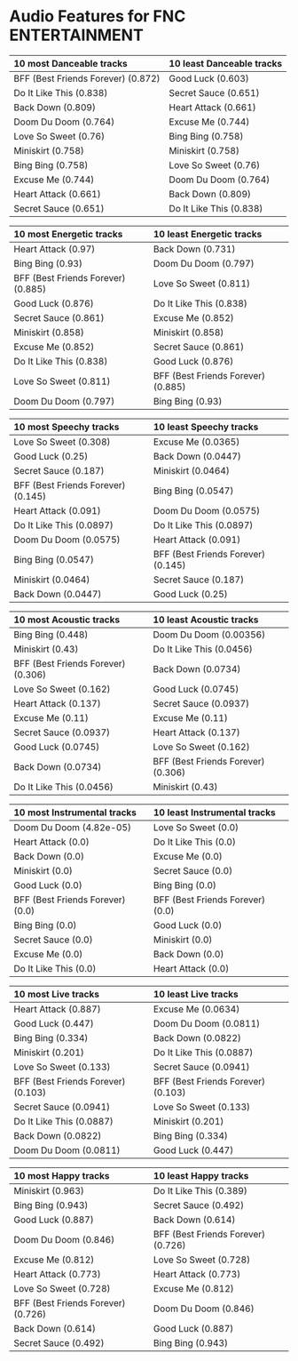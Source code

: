 # Audio Features for FNC ENTERTAINMENT
| 10 most Danceable tracks | 10 least Danceable tracks |
|:---|:---|
| BFF (Best Friends Forever) (0.872) | Good Luck (0.603) |
| Do It Like This (0.838) | Secret Sauce (0.651) |
| Back Down (0.809) | Heart Attack (0.661) |
| Doom Du Doom (0.764) | Excuse Me (0.744) |
| Love So Sweet (0.76) | Bing Bing (0.758) |
| Miniskirt (0.758) | Miniskirt (0.758) |
| Bing Bing (0.758) | Love So Sweet (0.76) |
| Excuse Me (0.744) | Doom Du Doom (0.764) |
| Heart Attack (0.661) | Back Down (0.809) |
| Secret Sauce (0.651) | Do It Like This (0.838) |

| 10 most Energetic tracks | 10 least Energetic tracks |
|:---|:---|
| Heart Attack (0.97) | Back Down (0.731) |
| Bing Bing (0.93) | Doom Du Doom (0.797) |
| BFF (Best Friends Forever) (0.885) | Love So Sweet (0.811) |
| Good Luck (0.876) | Do It Like This (0.838) |
| Secret Sauce (0.861) | Excuse Me (0.852) |
| Miniskirt (0.858) | Miniskirt (0.858) |
| Excuse Me (0.852) | Secret Sauce (0.861) |
| Do It Like This (0.838) | Good Luck (0.876) |
| Love So Sweet (0.811) | BFF (Best Friends Forever) (0.885) |
| Doom Du Doom (0.797) | Bing Bing (0.93) |

| 10 most Speechy tracks | 10 least Speechy tracks |
|:---|:---|
| Love So Sweet (0.308) | Excuse Me (0.0365) |
| Good Luck (0.25) | Back Down (0.0447) |
| Secret Sauce (0.187) | Miniskirt (0.0464) |
| BFF (Best Friends Forever) (0.145) | Bing Bing (0.0547) |
| Heart Attack (0.091) | Doom Du Doom (0.0575) |
| Do It Like This (0.0897) | Do It Like This (0.0897) |
| Doom Du Doom (0.0575) | Heart Attack (0.091) |
| Bing Bing (0.0547) | BFF (Best Friends Forever) (0.145) |
| Miniskirt (0.0464) | Secret Sauce (0.187) |
| Back Down (0.0447) | Good Luck (0.25) |

| 10 most Acoustic tracks | 10 least Acoustic tracks |
|:---|:---|
| Bing Bing (0.448) | Doom Du Doom (0.00356) |
| Miniskirt (0.43) | Do It Like This (0.0456) |
| BFF (Best Friends Forever) (0.306) | Back Down (0.0734) |
| Love So Sweet (0.162) | Good Luck (0.0745) |
| Heart Attack (0.137) | Secret Sauce (0.0937) |
| Excuse Me (0.11) | Excuse Me (0.11) |
| Secret Sauce (0.0937) | Heart Attack (0.137) |
| Good Luck (0.0745) | Love So Sweet (0.162) |
| Back Down (0.0734) | BFF (Best Friends Forever) (0.306) |
| Do It Like This (0.0456) | Miniskirt (0.43) |

| 10 most Instrumental tracks | 10 least Instrumental tracks |
|:---|:---|
| Doom Du Doom (4.82e-05) | Love So Sweet (0.0) |
| Heart Attack (0.0) | Do It Like This (0.0) |
| Back Down (0.0) | Excuse Me (0.0) |
| Miniskirt (0.0) | Secret Sauce (0.0) |
| Good Luck (0.0) | Bing Bing (0.0) |
| BFF (Best Friends Forever) (0.0) | BFF (Best Friends Forever) (0.0) |
| Bing Bing (0.0) | Good Luck (0.0) |
| Secret Sauce (0.0) | Miniskirt (0.0) |
| Excuse Me (0.0) | Back Down (0.0) |
| Do It Like This (0.0) | Heart Attack (0.0) |

| 10 most Live tracks | 10 least Live tracks |
|:---|:---|
| Heart Attack (0.887) | Excuse Me (0.0634) |
| Good Luck (0.447) | Doom Du Doom (0.0811) |
| Bing Bing (0.334) | Back Down (0.0822) |
| Miniskirt (0.201) | Do It Like This (0.0887) |
| Love So Sweet (0.133) | Secret Sauce (0.0941) |
| BFF (Best Friends Forever) (0.103) | BFF (Best Friends Forever) (0.103) |
| Secret Sauce (0.0941) | Love So Sweet (0.133) |
| Do It Like This (0.0887) | Miniskirt (0.201) |
| Back Down (0.0822) | Bing Bing (0.334) |
| Doom Du Doom (0.0811) | Good Luck (0.447) |

| 10 most Happy tracks | 10 least Happy tracks |
|:---|:---|
| Miniskirt (0.963) | Do It Like This (0.389) |
| Bing Bing (0.943) | Secret Sauce (0.492) |
| Good Luck (0.887) | Back Down (0.614) |
| Doom Du Doom (0.846) | BFF (Best Friends Forever) (0.726) |
| Excuse Me (0.812) | Love So Sweet (0.728) |
| Heart Attack (0.773) | Heart Attack (0.773) |
| Love So Sweet (0.728) | Excuse Me (0.812) |
| BFF (Best Friends Forever) (0.726) | Doom Du Doom (0.846) |
| Back Down (0.614) | Good Luck (0.887) |
| Secret Sauce (0.492) | Bing Bing (0.943) |
